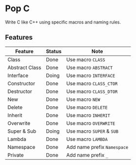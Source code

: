 # Pop C

Write C like C++ using specific macros and naming rules.

## Features

| Feature        | Status | Note                              |
| -------------- | ------ | --------------------------------- |
| Class          | Done   | Use macro ```CLASS```             |
| Abstract Class | Done   | Use macro ```ABSTRACT```          |
| Interface      | Doing  | Use macro ```INTERFACE```         |
| Constructor    | Done   | Use macro ```CLASS_CTOR```        |
| Destructor     | Done   | Use macro ```CLASS_DTOR```        |
| New            | Done   | Use macro ```NEW```               |
| Delete         | Done   | Use macro ```DELETE```            |
| Inherit        | Done   | Use macro ```INHERIT```           |
| Overwrite      | Done   | Use macro ```OVERWRITE```         |
| Super & Sub    | Doing  | Use macro ```SUPER``` & ```SUB``` |
| Lambda         | Done   | Use macro ```LAMBDA```            |
| Namespace      | Done   | Add name prefix ```Namespace```   |
| Private        | Done   | Add name prefix ```_```           |
